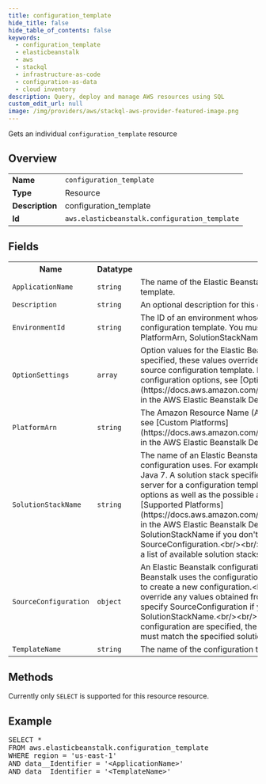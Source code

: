 ```yaml
---
title: configuration_template
hide_title: false
hide_table_of_contents: false
keywords:
  - configuration_template
  - elasticbeanstalk
  - aws
  - stackql
  - infrastructure-as-code
  - configuration-as-data
  - cloud inventory
description: Query, deploy and manage AWS resources using SQL
custom_edit_url: null
image: /img/providers/aws/stackql-aws-provider-featured-image.png
---
```

Gets an individual <code>configuration_template</code> resource

## Overview
<table><tbody>
<tr><td><b>Name</b></td><td><code>configuration_template</code></td></tr>
<tr><td><b>Type</b></td><td>Resource</td></tr>
<tr><td><b>Description</b></td><td>configuration_template</td></tr>
<tr><td><b>Id</b></td><td><code>aws.elasticbeanstalk.configuration_template</code></td></tr>
</tbody></table>

## Fields
<table><tbody>
<tr><th>Name</th><th>Datatype</th><th>Description</th></tr>
<tr><td><code>ApplicationName</code></td><td><code>string</code></td><td>The name of the Elastic Beanstalk application to associate with this configuration template. </td></tr>
<tr><td><code>Description</code></td><td><code>string</code></td><td>An optional description for this configuration.</td></tr>
<tr><td><code>EnvironmentId</code></td><td><code>string</code></td><td>The ID of an environment whose settings you want to use to create the configuration template. You must specify EnvironmentId if you don't specify PlatformArn, SolutionStackName, or SourceConfiguration. </td></tr>
<tr><td><code>OptionSettings</code></td><td><code>array</code></td><td>Option values for the Elastic Beanstalk configuration, such as the instance type. If specified, these values override the values obtained from the solution stack or the source configuration template. For a complete list of Elastic Beanstalk configuration options, see &#91;Option Values&#93;(https:&#x2F;&#x2F;docs.aws.amazon.com&#x2F;elasticbeanstalk&#x2F;latest&#x2F;dg&#x2F;command-options.html) in the AWS Elastic Beanstalk Developer Guide. </td></tr>
<tr><td><code>PlatformArn</code></td><td><code>string</code></td><td>The Amazon Resource Name (ARN) of the custom platform. For more information, see &#91;Custom Platforms&#93;(https:&#x2F;&#x2F;docs.aws.amazon.com&#x2F;elasticbeanstalk&#x2F;latest&#x2F;dg&#x2F;custom-platforms.html) in the AWS Elastic Beanstalk Developer Guide. </td></tr>
<tr><td><code>SolutionStackName</code></td><td><code>string</code></td><td>The name of an Elastic Beanstalk solution stack (platform version) that this configuration uses. For example, 64bit Amazon Linux 2013.09 running Tomcat 7 Java 7. A solution stack specifies the operating system, runtime, and application server for a configuration template. It also determines the set of configuration options as well as the possible and default values. For more information, see &#91;Supported Platforms&#93;(https:&#x2F;&#x2F;docs.aws.amazon.com&#x2F;elasticbeanstalk&#x2F;latest&#x2F;dg&#x2F;concepts.platforms.html) in the AWS Elastic Beanstalk Developer Guide.&lt;br&#x2F;&gt;&lt;br&#x2F;&gt; You must specify SolutionStackName if you don't specify PlatformArn, EnvironmentId, or SourceConfiguration.&lt;br&#x2F;&gt;&lt;br&#x2F;&gt; Use the ListAvailableSolutionStacks API to obtain a list of available solution stacks. </td></tr>
<tr><td><code>SourceConfiguration</code></td><td><code>object</code></td><td>An Elastic Beanstalk configuration template to base this one on. If specified, Elastic Beanstalk uses the configuration values from the specified configuration template to create a new configuration.&lt;br&#x2F;&gt;&lt;br&#x2F;&gt;Values specified in OptionSettings override any values obtained from the SourceConfiguration.&lt;br&#x2F;&gt;&lt;br&#x2F;&gt;You must specify SourceConfiguration if you don't specify PlatformArn, EnvironmentId, or SolutionStackName.&lt;br&#x2F;&gt;&lt;br&#x2F;&gt;Constraint: If both solution stack name and source configuration are specified, the solution stack of the source configuration template must match the specified solution stack name. </td></tr>
<tr><td><code>TemplateName</code></td><td><code>string</code></td><td>The name of the configuration template</td></tr>

</tbody></table>

## Methods
Currently only <code>SELECT</code> is supported for this resource resource.

## Example
<pre>
SELECT *<br/>FROM aws.elasticbeanstalk.configuration_template<br/>WHERE region = 'us-east-1'<br/>AND data__Identifier = '&lt;ApplicationName&gt;'<br/>AND data__Identifier = '&lt;TemplateName&gt;'
</pre>
